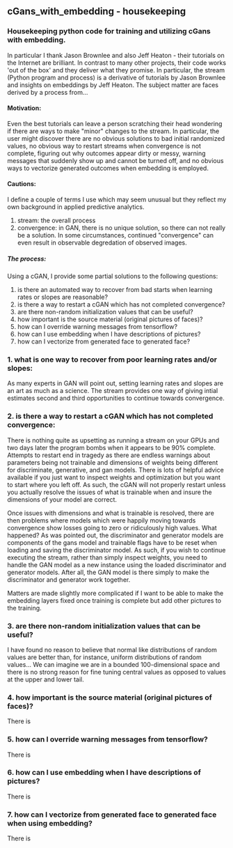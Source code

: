 ## cGans_with_embedding - housekeeping
### Housekeeping python code for training and utilizing cGans with embedding.  
In particular I thank Jason Brownlee and also Jeff Heaton - their tutorials on the Internet are brilliant.  In contrast to many other projects, their code works 'out of the box' and they deliver what they promise.  In particular, the stream (Python program and process) is a derivative of tutorials by Jason Brownlee and insights on embeddings by Jeff Heaton.  The subject matter are faces derived by a process from...  

#### Motivation:

Even the best tutorials can leave a person scratching their head wondering if there are ways to make "minor" changes to the stream.  In particular, the user might discover there are no obvious solutions to bad initial randomized values, no obvious way to restart streams when convergence is not complete, figuring out why outcomes appear dirty or messy, warning messages that suddenly show up and cannot be turned off, and no obvious ways to vectorize generated outcomes when embedding is employed.   

#### Cautions:

I define a couple of terms I use which may seem unusual but they reflect my own background in applied predictive analytics.  
  1.  stream:  the overall process
  2.  convergence:  in GAN, there is no unique solution, so there can not really be a solution.  In some circumstances, continued "convergence" can even result in observable degredation of observed images.  

##### The process:

 Using a cGAN, I provide some partial solutions to the following questions:

  1.  is there an automated way to recover from bad starts when learning rates or slopes are reasonable?
  2.  is there a way to restart a cGAN which has not completed convergence?
  3.  are there non-random initialization values that can be useful?
  4.  how important is the source material (original pictures of faces)?
  5.  how can I override warning messages from tensorflow?
  6.  how can I use embedding when I have descriptions of pictures?
  7.  how can I vectorize from generated face to generated face?

### 1.  what is one way to recover from poor learning rates and/or slopes:

As many experts in GAN will point out, setting learning rates and slopes are an art as much as a science.  The stream provides one way of giving intial estimates second and third opportunities to continue towards convergence.  
 
### 2.  is there a way to restart a cGAN which has not completed convergence:

There is nothing quite as upsetting as running a stream on your GPUs and two days later the program bombs when it appears to be 90% complete.  Attempts to restart end in tragedy as there are endless warnings about parameters being not trainable and dimensions of weights being different for discriminate, generative, and gan models.  There is lots of helpful advice available if you just want to inspect weights and optimization but you want to start where you left off.  As such, the cGAN will not properly restart unless you actually resolve the issues of what is trainable when and insure the dimensions of your model are correct.

Once issues with dimensions and what is trainable is resolved, there are then problems where models which were happily moving towards convergence show losses going to zero or ridiculously high values.  What happened?  As was pointed out, the discriminator and generator models are components of the gans model and trainable flags have to be reset when loading and saving the discriminator model.  As such, if you wish to continue executing the stream, rather than simply inspect weights, you need to handle the GAN model as a new instance using the loaded discriminator and generator models.  After all, the GAN model is there simply to make the discriminator and generator work together.  

Matters are made slightly more complicated if I want to be able to make the embedding layers fixed once training is complete but add other pictures to the training.    

### 3.  are there non-random initialization values that can be useful?
I have found no reason to believe that normal like distributions of random values are better than, for instance, uniform distributions of random values...  We can imagine we are in a bounded 100-dimensional space and there is no strong reason for fine tuning central values as opposed to values at the upper and lower tail.   
 
### 4.  how important is the source material (original pictures of faces)?
There is
 
### 5.  how can I override warning messages from tensorflow?
There is
 
### 6.  how can I use embedding when I have descriptions of pictures?
There is
 
### 7.  how can I vectorize from generated face to generated face when using embedding?
There is 
 
